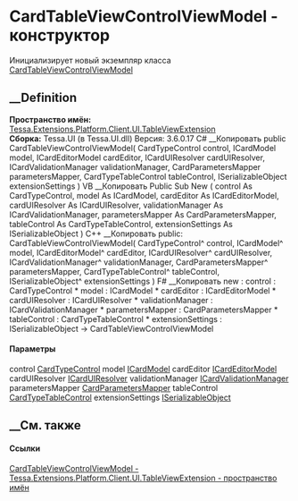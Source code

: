 # CardTableViewControlViewModel - конструктор
Инициализирует новый экземпляр класса
[CardTableViewControlViewModel](T_Tessa_Extensions_Platform_Client_UI_TableViewExtension_CardTableViewControlViewModel.htm)
##  __Definition
 **Пространство имён:**
[Tessa.Extensions.Platform.Client.UI.TableViewExtension](N_Tessa_Extensions_Platform_Client_UI_TableViewExtension.htm)  
 **Сборка:** Tessa.UI (в Tessa.UI.dll) Версия: 3.6.0.17
C# __Копировать
     public CardTableViewControlViewModel(
    	CardTypeControl control,
    	ICardModel model,
    	ICardEditorModel cardEditor,
    	ICardUIResolver cardUIResolver,
    	ICardValidationManager validationManager,
    	CardParametersMapper parametersMapper,
    	CardTypeTableControl tableControl,
    	ISerializableObject extensionSettings
    )
VB __Копировать
     Public Sub New ( 
    	control As CardTypeControl,
    	model As ICardModel,
    	cardEditor As ICardEditorModel,
    	cardUIResolver As ICardUIResolver,
    	validationManager As ICardValidationManager,
    	parametersMapper As CardParametersMapper,
    	tableControl As CardTypeTableControl,
    	extensionSettings As ISerializableObject
    )
C++ __Копировать
     public:
    CardTableViewControlViewModel(
    	CardTypeControl^ control, 
    	ICardModel^ model, 
    	ICardEditorModel^ cardEditor, 
    	ICardUIResolver^ cardUIResolver, 
    	ICardValidationManager^ validationManager, 
    	CardParametersMapper^ parametersMapper, 
    	CardTypeTableControl^ tableControl, 
    	ISerializableObject^ extensionSettings
    )
F# __Копировать
     new : 
            control : CardTypeControl * 
            model : ICardModel * 
            cardEditor : ICardEditorModel * 
            cardUIResolver : ICardUIResolver * 
            validationManager : ICardValidationManager * 
            parametersMapper : CardParametersMapper * 
            tableControl : CardTypeTableControl * 
            extensionSettings : ISerializableObject -> CardTableViewControlViewModel
#### Параметры
control [CardTypeControl](T_Tessa_Cards_CardTypeControl.htm)
model [ICardModel](T_Tessa_UI_Cards_ICardModel.htm)
cardEditor [ICardEditorModel](T_Tessa_UI_Cards_ICardEditorModel.htm)
cardUIResolver [ICardUIResolver](T_Tessa_UI_Cards_ICardUIResolver.htm)
validationManager
[ICardValidationManager](T_Tessa_Cards_Validation_ICardValidationManager.htm)
parametersMapper
[CardParametersMapper](T_Tessa_UI_Cards_Controls_CardParametersMapper.htm)
tableControl [CardTypeTableControl](T_Tessa_Cards_CardTypeTableControl.htm)
extensionSettings
[ISerializableObject](T_Tessa_Platform_Storage_ISerializableObject.htm)
## __См. также
#### Ссылки
[CardTableViewControlViewModel -
](T_Tessa_Extensions_Platform_Client_UI_TableViewExtension_CardTableViewControlViewModel.htm)
[Tessa.Extensions.Platform.Client.UI.TableViewExtension - пространство
имён](N_Tessa_Extensions_Platform_Client_UI_TableViewExtension.htm)
